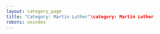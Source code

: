 ```yaml
---
layout: category_page
title: "Category: Martin Luther"\category: Martin Luther
robots: noindex
---
```

